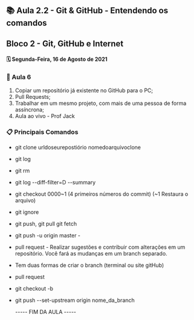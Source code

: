 ## 📚 Aula 2.2 - Git & GitHub - Entendendo os comandos 
## Bloco 2 - Git, GitHub e Internet
#### 🗓️ Segunda-Feira, 16 de Agosto de 2021 

### 📖 Aula 6 

1. Copiar um repositório já existente no GitHub para o PC;
2. Pull Requests;
3. Trabalhar em um mesmo projeto, com mais de uma pessoa de forma assíncrona;
4. Aula ao vivo - Prof Jack


### 📋 Principais Comandos

+ git clone urldoseurepostiório nomedoarquivoclone
+ git log 
+ git rm <arquivo> 
+ git log --diff-filter=D --summary 
+ git checkout 0000~1 (4 primeiros números do commit) (~1 Restaura o arquivo) 
+ git ignore 
+ git push, git pull git fetch
+ git push -u origin master -
+ pull request - Realizar sugestões e contribuir com alterações em um repositório. Você fará as mudanças em um branch separado. 
+ Tem duas formas de criar o branch (terminal ou site gitHub)
+ pull request
+ git checkout -b 
+ git push --set-upstream origin nome_da_branch


  ----- FIM DA AULA -----
